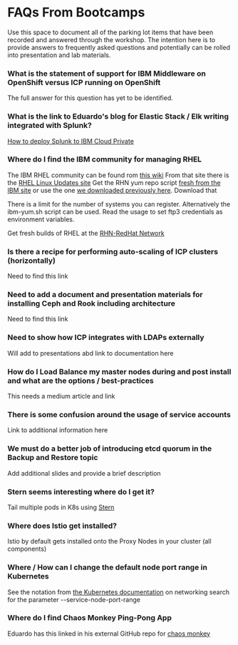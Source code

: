 # FAQs From Bootcamps
Use this space to document all of the parking lot items that have been recorded and answered through the workshop.  The intention here is to provide answers to frequently asked questions and potentially can be rolled into presentation and lab materials.

### What is the statement of support for IBM Middleware on OpenShift versus ICP running on OpenShift
The full answer for this question has yet to be identified.

### What is the link to Eduardo's blog for Elastic Stack / Elk writing integrated with Splunk?
[How to deploy Splunk to IBM Cloud Private](https://medium.com/@epatro/how-to-deploy-splunk-to-ibm-cloud-private-9e03ab420805)<br/>

### Where do I find the IBM community for managing RHEL
The IBM RHEL community can be found rom [this wiki](https://ftp3.linux.ibm.com/)
From that site there is the [RHEL Linux Updates site](https://ftp3.linux.ibm.com/redhat_updates.php)
Get the RHN yum repo script [fresh from the IBM site](https://ftp3.linux.ibm.com/internal_satellite/) or use the one [we downloaded previously here](https://github.ibm.com/jabbott/CIL-ICP/blob/master/scripts/ibm-rhsm.sh). Download that

There is a limit for the number of systems you can register.  Alternatively the ibm-yum.sh script can be used.  Read the usage to set ftp3 credentials as environment variables.

Get fresh builds of RHEL at the [RHN-RedHat Network](https://access.redhat.com/downloads/content/271/ver=/rhel---7/7.4.4/x86_64/product-software) <br/>

### Is there a recipe for performing auto-scaling of ICP clusters (horizontally)
Need to find this link

### Need to add a document and presentation materials for installing Ceph and Rook including architecture
Need to find this link

### Need to show how ICP integrates with LDAPs externally
Will add to presentations abd link to documentation here

### How do I Load Balance my master nodes during and post install and what are the options / best-practices
This needs a medium article and link

### There is some confusion around the usage of service accounts
Link to additional information here

### We must do a better job of introducing etcd quorum in the Backup and Restore topic
Add additional slides and provide a brief description

### Stern seems interesting where do I get it?
Tail multiple pods in K8s using [Stern](https://github.com/wercker/stern) <br/>

### Where does Istio get installed?
Istio by default gets installed onto the Proxy Nodes in your cluster (all components)

### Where / How can I change the default node port range in Kubernetes
See the notation from [the Kubernetes documentation](https://kubernetes.io/docs/concepts/services-networking/service/) on networking search for the parameter --service-node-port-range <br/>

### Where do I find Chaos Monkey Ping-Pong App
Eduardo has this linked in his external GitHub repo for [chaos monkey](https://github.com/patrocinio/kubernetes-pod-chaos-monkey) <br/>
